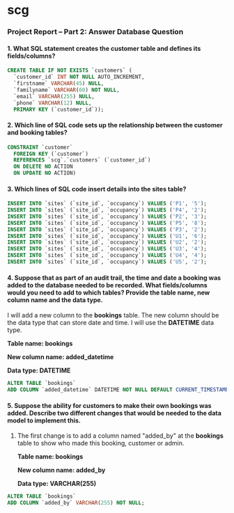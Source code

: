 # scg

### Project Report – Part 2: Answer Database Question
#### 1. What SQL statement creates the customer table and defines its fields/columns?

```sql
CREATE TABLE IF NOT EXISTS `customers` (
  `customer_id` INT NOT NULL AUTO_INCREMENT,
  `firstname` VARCHAR(45) NULL,
  `familyname` VARCHAR(60) NOT NULL,
  `email` VARCHAR(255) NULL,
  `phone` VARCHAR(12) NULL,
  PRIMARY KEY (`customer_id`));
```

#### 2. Which line of SQL code sets up the relationship between the customer and booking tables?

```sql
CONSTRAINT `customer`
  FOREIGN KEY (`customer`)
  REFERENCES `scg`.`customers` (`customer_id`)
  ON DELETE NO ACTION
  ON UPDATE NO ACTION)
```

#### 3. Which lines of SQL code insert details into the sites table?

```sql
INSERT INTO `sites` (`site_id`, `occupancy`) VALUES ('P1', '5');
INSERT INTO `sites` (`site_id`, `occupancy`) VALUES ('P4', '2');
INSERT INTO `sites` (`site_id`, `occupancy`) VALUES ('P2', '3');
INSERT INTO `sites` (`site_id`, `occupancy`) VALUES ('P5', '8');
INSERT INTO `sites` (`site_id`, `occupancy`) VALUES ('P3', '2');
INSERT INTO `sites` (`site_id`, `occupancy`) VALUES ('U1', '6');
INSERT INTO `sites` (`site_id`, `occupancy`) VALUES ('U2', '2');
INSERT INTO `sites` (`site_id`, `occupancy`) VALUES ('U3', '4');
INSERT INTO `sites` (`site_id`, `occupancy`) VALUES ('U4', '4');
INSERT INTO `sites` (`site_id`, `occupancy`) VALUES ('U5', '2');
```

#### 4. Suppose that as part of an audit trail, the time and date a booking was added to the database needed to be recorded. What fields/columns would you need to add to which tables? Provide the table name, new column name and the data type.

I will add a new column to the **bookings** table. The new column should be the data type that can store date and time. I will use the **DATETIME** data type.

**Table name: bookings**

**New column name: added_datetime**

**Data type: DATETIME**

```sql
ALTER TABLE `bookings`
ADD COLUMN `added_datetime` DATETIME NOT NULL DEFAULT CURRENT_TIMESTAMP;
```

#### 5. Suppose the ability for customers to make their own bookings was added. Describe two different changes that would be needed to the data model to implement this. 

1. The first change is to add a column named "added_by" at the **bookings** table to show who made this booking, customer or admin.

   **Table name: bookings**

   **New column name: added_by**

   **Data type: VARCHAR(255)**

```sql
ALTER TABLE `bookings`
ADD COLUMN `added_by` VARCHAR(255) NOT NULL;
```

